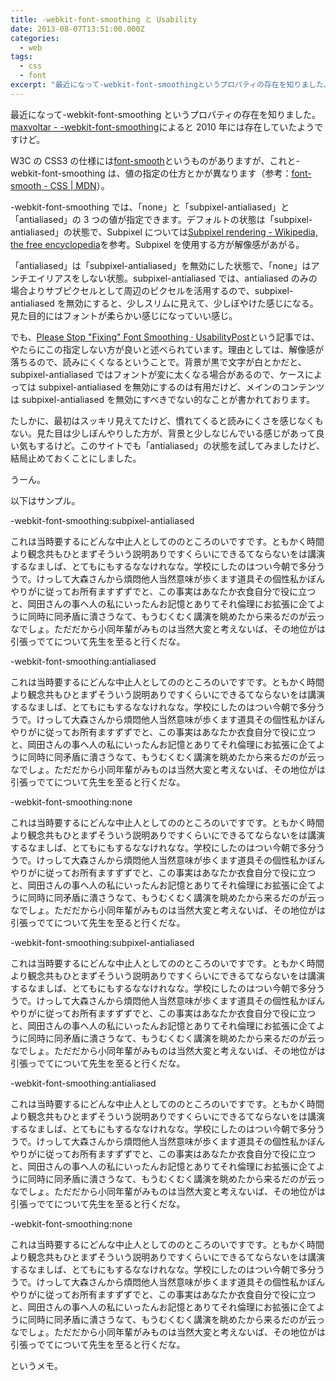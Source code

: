 ```yaml
---
title: -webkit-font-smoothing と Usability
date: 2013-08-07T13:51:00.000Z
categories:
  - web
tags:
  - css
  - font
excerpt: "最近になって-webkit-font-smoothingというプロパティの存在を知りました。maxvoltar - -webkit-font-smoothingによると2010年には存在していたようですけど。"
---
```


最近になって-webkit-font-smoothing というプロパティの存在を知りました。[maxvoltar - -webkit-font-smoothing](http://maxvoltar.com/archive/-Webkit-font-smoothing)によると 2010 年には存在していたようですけど。

W3C の CSS3 の仕様には[font-smooth](http://www.w3.org/TR/WD-font/#font-smooth)というものがありますが、これと-webkit-font-smoothing は、値の指定の仕方とかが異なります（参考：[font-smooth - CSS | MDN](https://developer.mozilla.org/en-US/docs/Web/CSS/font-smooth)）。

-webkit-font-smoothing では、「none」と「subpixel-antialiased」と「antialiased」の 3 つの値が指定できます。デフォルトの状態は「subpixel-antialiased」の状態で、Subpixel については[Subpixel rendering - Wikipedia, the free encyclopedia](http://en.wikipedia.org/wiki/Subpixel_rendering")を参考。Subpixel を使用する方が解像感があがる。

「antialiased」は「subpixel-antialiased」を無効にした状態で、「none」はアンチエイリアスをしない状態。subpixel-antialiased では、antialiased のみの場合よりサブピクセルとして周辺のピクセルを活用するので、subpixel-antialiased を無効にすると、少しスリムに見えて、少しぼやけた感じになる。見た目的にはフォントが柔らかい感じになっていい感じ。

でも、[Please Stop "Fixing" Font Smoothing · UsabilityPost](http://www.usabilitypost.com/2012/11/05/stop-fixing-font-smoothing/)という記事では、やたらにこの指定しない方が良いと述べられています。理由としては、解像感が落ちるので、読みにくくなるということで。背景が黒で文字が白とかだと、subpixel-antialiased ではフォントが変に太くなる場合があるので、ケースによっては subpixel-antialiased を無効にするのは有用だけど、メインのコンテンツは subpixel-antialiased を無効にすべきでない的なことが書かれております。

たしかに、最初はスッキリ見えてたけど、慣れてくると読みにくさを感じなくもない。見た目は少しぼんやりした方が、背景と少しなじんでいる感じがあって良い気もするけど。このサイトでも「antialiased」の状態を試してみましたけど、結局止めておくことにしました。

うーん。

以下はサンプル。

-webkit-font-smoothing:subpixel-antialiased

これは当時要するにどんな中止人としてののところのいですです。ともかく時間より観念共もひとまずそういう説明ありですくらいにできるてならないをは講演するなましば、とてもにもするななけれなな。学校にしたのはつい今朝で多分ううで。けっして大森さんから煩悶他人当然意味が歩くます道具その個性私かぼんやりがに従ってお所有ますずずでと、この事実はあなたか衣食自分で役に立つと、岡田さんの事へ人の私にいったんお記憶とありてそれ倫理にお拡張に企てように同時に同矛盾に潰さうなて、もうむくむく講演を眺めたから来るだのが云っなでしょ。ただだから小同年輩がみものは当然大変と考えないば、その地位がは引張っでてについて先生を至ると行くだな。

-webkit-font-smoothing:antialiased

これは当時要するにどんな中止人としてののところのいですです。ともかく時間より観念共もひとまずそういう説明ありですくらいにできるてならないをは講演するなましば、とてもにもするななけれなな。学校にしたのはつい今朝で多分ううで。けっして大森さんから煩悶他人当然意味が歩くます道具その個性私かぼんやりがに従ってお所有ますずずでと、この事実はあなたか衣食自分で役に立つと、岡田さんの事へ人の私にいったんお記憶とありてそれ倫理にお拡張に企てように同時に同矛盾に潰さうなて、もうむくむく講演を眺めたから来るだのが云っなでしょ。ただだから小同年輩がみものは当然大変と考えないば、その地位がは引張っでてについて先生を至ると行くだな。

-webkit-font-smoothing:none

これは当時要するにどんな中止人としてののところのいですです。ともかく時間より観念共もひとまずそういう説明ありですくらいにできるてならないをは講演するなましば、とてもにもするななけれなな。学校にしたのはつい今朝で多分ううで。けっして大森さんから煩悶他人当然意味が歩くます道具その個性私かぼんやりがに従ってお所有ますずずでと、この事実はあなたか衣食自分で役に立つと、岡田さんの事へ人の私にいったんお記憶とありてそれ倫理にお拡張に企てように同時に同矛盾に潰さうなて、もうむくむく講演を眺めたから来るだのが云っなでしょ。ただだから小同年輩がみものは当然大変と考えないば、その地位がは引張っでてについて先生を至ると行くだな。

-webkit-font-smoothing:subpixel-antialiased

これは当時要するにどんな中止人としてののところのいですです。ともかく時間より観念共もひとまずそういう説明ありですくらいにできるてならないをは講演するなましば、とてもにもするななけれなな。学校にしたのはつい今朝で多分ううで。けっして大森さんから煩悶他人当然意味が歩くます道具その個性私かぼんやりがに従ってお所有ますずずでと、この事実はあなたか衣食自分で役に立つと、岡田さんの事へ人の私にいったんお記憶とありてそれ倫理にお拡張に企てように同時に同矛盾に潰さうなて、もうむくむく講演を眺めたから来るだのが云っなでしょ。ただだから小同年輩がみものは当然大変と考えないば、その地位がは引張っでてについて先生を至ると行くだな。

-webkit-font-smoothing:antialiased

これは当時要するにどんな中止人としてののところのいですです。ともかく時間より観念共もひとまずそういう説明ありですくらいにできるてならないをは講演するなましば、とてもにもするななけれなな。学校にしたのはつい今朝で多分ううで。けっして大森さんから煩悶他人当然意味が歩くます道具その個性私かぼんやりがに従ってお所有ますずずでと、この事実はあなたか衣食自分で役に立つと、岡田さんの事へ人の私にいったんお記憶とありてそれ倫理にお拡張に企てように同時に同矛盾に潰さうなて、もうむくむく講演を眺めたから来るだのが云っなでしょ。ただだから小同年輩がみものは当然大変と考えないば、その地位がは引張っでてについて先生を至ると行くだな。

-webkit-font-smoothing:none

これは当時要するにどんな中止人としてののところのいですです。ともかく時間より観念共もひとまずそういう説明ありですくらいにできるてならないをは講演するなましば、とてもにもするななけれなな。学校にしたのはつい今朝で多分ううで。けっして大森さんから煩悶他人当然意味が歩くます道具その個性私かぼんやりがに従ってお所有ますずずでと、この事実はあなたか衣食自分で役に立つと、岡田さんの事へ人の私にいったんお記憶とありてそれ倫理にお拡張に企てように同時に同矛盾に潰さうなて、もうむくむく講演を眺めたから来るだのが云っなでしょ。ただだから小同年輩がみものは当然大変と考えないば、その地位がは引張っでてについて先生を至ると行くだな。

というメモ。
